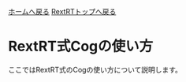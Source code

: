 [ホームへ戻る](../../../README.md) [RextRTトップへ戻る](../README.md)

# RextRT式Cogの使い方
ここではRextRT式のCogの使い方について説明します。
